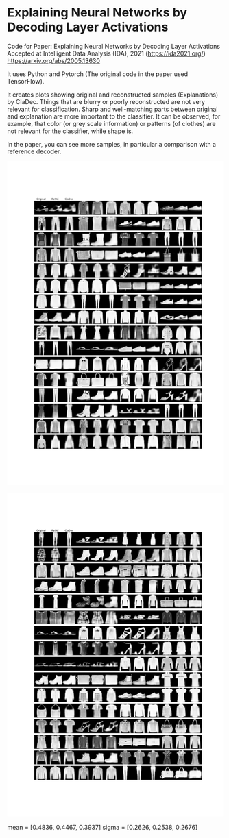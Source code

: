 # Explaining Neural Networks by Decoding Layer Activations
Code for Paper: Explaining Neural Networks by Decoding Layer Activations
Accepted at Intelligent Data Analysis (IDA), 2021 (https://ida2021.org/)
https://arxiv.org/abs/2005.13630

It uses Python and Pytorch (The original code in the paper used TensorFlow).

It creates plots showing original and reconstructed samples (Explanations) by ClaDec. Things that are blurry or poorly reconstructed are not very relevant for classification. Sharp and well-matching parts between original and explanation are more important to the classifier. It can be observed, for example, that color (or grey scale information) or patterns (of clothes) are not relevant for the classifier, while shape is.

In the paper, you can see more samples, in particular a comparison with a reference decoder.


![Original and Explanations for last (logit) Layer](OrigVsClaDec-Lay-1.png)

![Original and Explanations for last conv Layer](OrigVsClaDec-Lay-2.png)


mean = [0.4836, 0.4467, 0.3937]
sigma = [0.2626, 0.2538, 0.2676]